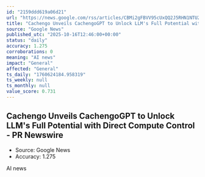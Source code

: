```yaml
---
id: "2159ddd619a06d21"
url: "https://news.google.com/rss/articles/CBMi2gFBVV95cUxQQ2J5RHN1NTU2aDBQOGEzcjZkRWRmYWpVUjR4bjJKRHAyNlI5SVFhdXJzZVEwMFhQeFhZcDh6UTdSOUQzc1dwdmtxcEw5eVZ4WHhYd2szTHNNNklJS0dLb2VYUXdBdFlMMDgzVkQwTVFuYm9uc1pnT3l2S2dNaW9zVnhzZ01ONlhCNVUwV3U2MzljUDNOSkhTY3F2bjVwUEVtUjVrWmhJT1lFTHZ1bkk3bzdOaUsycGhabGd0U3Z2Z1BUbkdpWUIyb0NFNlR6N1RyVVRVZkx5V0ltZw?oc=5"
title: "Cachengo Unveils CachengoGPT to Unlock LLM's Full Potential with Direct Compute Control - PR Newswire"
source: "Google News"
published_utc: "2025-10-16T12:46:00+00:00"
status: "daily"
accuracy: 1.275
corroborations: 0
meaning: "AI news"
impact: "General"
affected: "General"
ts_daily: "1760624184.958319"
ts_weekly: null
ts_monthly: null
value_score: 0.731
---
```

## Cachengo Unveils CachengoGPT to Unlock LLM's Full Potential with Direct Compute Control - PR Newswire

- Source: Google News
- Accuracy: 1.275

AI news
